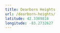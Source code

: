 ```yaml
---
title: Dearborn Heights
url: /dearborn-heights/
latitude: 42.3369816
longitude: -83.2732627
---
```

